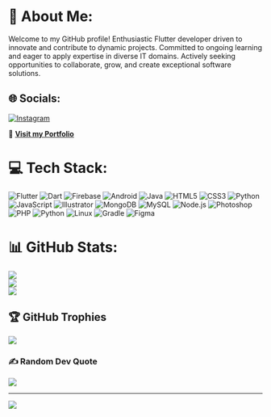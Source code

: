 # 💫 About Me:
Welcome to my GitHub profile!
Enthusiastic Flutter developer driven to innovate and contribute to dynamic projects. Committed to ongoing learning and eager to apply expertise in diverse IT domains. Actively seeking opportunities to collaborate, grow, and create exceptional software solutions.


## 🌐 Socials:
[![Instagram](https://img.shields.io/badge/Instagram-%23E4405F.svg?logo=Instagram&logoColor=white)](https://instagram.com/ugh.manan)

📌 [**Visit my Portfolio**](https://manan-kumar.web.app/)

# 💻 Tech Stack:
![Flutter](https://img.shields.io/badge/Flutter-%2302569B.svg?style=plastic&logo=flutter&logoColor=white) ![Dart](https://img.shields.io/badge/Dart-%230175C2.svg?style=plastic&logo=dart&logoColor=white) ![Firebase](https://img.shields.io/badge/Firebase-%23039BE5.svg?style=plastic&logo=firebase) ![Android](https://img.shields.io/badge/Android-%233DDC84.svg?style=plastic&logo=android&logoColor=white) ![Java](https://img.shields.io/badge/Java-%23ED8B00.svg?style=plastic&logo=java&logoColor=white) ![HTML5](https://img.shields.io/badge/HTML5-%23E34F26.svg?style=plastic&logo=html5&logoColor=white) ![CSS3](https://img.shields.io/badge/CSS3-%231572B6.svg?style=plastic&logo=css3&logoColor=white) ![Python](https://img.shields.io/badge/Python-3670A0?style=plastic&logo=python&logoColor=ffdd54) ![JavaScript](https://img.shields.io/badge/JavaScript-%23323330.svg?style=plastic&logo=javascript&logoColor=%23F7DF1E) ![Illustrator](https://img.shields.io/badge/Illustrator-%23FF9A00.svg?style=plastic&logo=adobeillustrator&logoColor=white) ![MongoDB](https://img.shields.io/badge/MongoDB-%234ea94b.svg?style=plastic&logo=mongodb&logoColor=white) ![MySQL](https://img.shields.io/badge/MySQL-%2300f.svg?style=plastic&logo=mysql&logoColor=white) ![Node.js](https://img.shields.io/badge/Node.js-%23339933.svg?style=plastic&logo=node.js&logoColor=white) ![Photoshop](https://img.shields.io/badge/Photoshop-%2331A8FF.svg?style=plastic&logo=adobephotoshop&logoColor=white) ![PHP](https://img.shields.io/badge/PHP-%23777BB4.svg?style=plastic&logo=php&logoColor=white) ![Python](https://img.shields.io/badge/Python-%233776AB.svg?style=plastic&logo=python&logoColor=white) ![Linux](https://img.shields.io/badge/Linux-%23FCC624.svg?style=plastic&logo=linux&logoColor=black) ![Gradle](https://img.shields.io/badge/Gradle-%2302303A.svg?style=plastic&logo=gradle&logoColor=white) ![Figma](https://img.shields.io/badge/Figma-%23F24E1E.svg?style=plastic&logo=figma&logoColor=white)

# 📊 GitHub Stats:
![](https://github-readme-stats.vercel.app/api?username=MananKumarPal&theme=dark&hide_border=false&include_all_commits=true&count_private=true)<br/>
![](https://github-readme-streak-stats.herokuapp.com/?user=MananKumarPal&theme=dark&hide_border=false)<br/>
![](https://github-readme-stats.vercel.app/api/top-langs/?username=MananKumarPal&theme=dark&hide_border=false&include_all_commits=true&count_private=true&layout=compact)

## 🏆 GitHub Trophies
![](https://github-profile-trophy.vercel.app/?username=MananKumarPal&theme=dracula&no-frame=false&no-bg=true&margin-w=4)

### ✍️ Random Dev Quote
![](https://quotes-github-readme.vercel.app/api?type=horizontal&theme=radical)

---
[![](https://visitcount.itsvg.in/api?id=MananKumarPal&icon=0&color=10)](https://visitcount.itsvg.in)

<!-- Proudly created with GPRM ( https://gprm.itsvg.in ) -->
